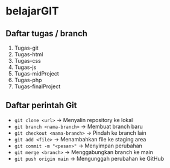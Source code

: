 # belajarGIT

## Daftar tugas / branch
1. Tugas-git
2. Tugas-html
3. Tugas-css
4. Tugas-js
5. Tugas-midProject
6. Tugas-php
7. Tugas-finalProject

## Daftar perintah Git
- `git clone <url>` → Menyalin repository ke lokal
- `git branch <nama-branch>` → Membuat branch baru
- `git checkout <nama-branch>` → Pindah ke branch lain
- `git add <file>` → Menambahkan file ke staging area
- `git commit -m "<pesan>"` → Menyimpan perubahan
- `git merge <branch>` → Menggabungkan branch ke main
- `git push origin main` → Mengunggah perubahan ke GitHub
